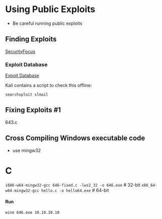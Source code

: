 # Using Public Exploits

* Be careful running public exploits

## Finding Exploits

[SecurityFocus](http://www.securityfocus.com/vulnerabilities)

### Exploit Database

[Expoit Database](https://www.exploit-db.com/)

Kali contains a script to check this offline:

`searchsploit slmail`

## Fixing Exploits #1

643.c


## Cross Compiling Windows executable code

* use mingw32

# C

`i686-w64-mingw32-gcc 646-fixed.c -lws2_32 -o 646.exe`      # 32-bit
`x86_64-w64-mingw32-gcc hello.c -o hello64.exe`    # 64-bit

#### Run 

`wine 646.exe 10.10.10.10`

